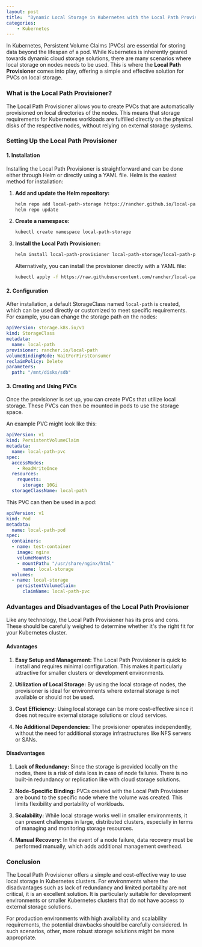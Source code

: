 ```yaml
---
layout: post
title:  "Dynamic Local Storage in Kubernetes with the Local Path Provisioner"
categories: 
    - Kubernetes 
---
```


In Kubernetes, Persistent Volume Claims (PVCs) are essential for storing data beyond the lifespan of a pod. While Kubernetes is inherently geared towards dynamic cloud storage solutions, there are many scenarios where local storage on nodes needs to be used. This is where the **Local Path Provisioner** comes into play, offering a simple and effective solution for PVCs on local storage.

### What is the Local Path Provisioner?

The Local Path Provisioner allows you to create PVCs that are automatically provisioned on local directories of the nodes. This means that storage requirements for Kubernetes workloads are fulfilled directly on the physical disks of the respective nodes, without relying on external storage systems.

### Setting Up the Local Path Provisioner

#### 1. Installation

Installing the Local Path Provisioner is straightforward and can be done either through Helm or directly using a YAML file. Helm is the easiest method for installation:

1. **Add and update the Helm repository:**

   ```bash
   helm repo add local-path-storage https://rancher.github.io/local-path-provisioner/
   helm repo update
   ```

2. **Create a namespace:**

   ```bash
   kubectl create namespace local-path-storage
   ```

3. **Install the Local Path Provisioner:**

   ```bash
   helm install local-path-provisioner local-path-storage/local-path-provisioner --namespace local-path-storage
   ```

   Alternatively, you can install the provisioner directly with a YAML file:

   ```bash
   kubectl apply -f https://raw.githubusercontent.com/rancher/local-path-provisioner/master/deploy/local-path-storage.yaml
   ```

#### 2. Configuration

After installation, a default StorageClass named `local-path` is created, which can be used directly or customized to meet specific requirements. For example, you can change the storage path on the nodes:

```yaml
apiVersion: storage.k8s.io/v1
kind: StorageClass
metadata:
  name: local-path
provisioner: rancher.io/local-path
volumeBindingMode: WaitForFirstConsumer
reclaimPolicy: Delete
parameters:
  path: "/mnt/disks/sdb"
```

#### 3. Creating and Using PVCs

Once the provisioner is set up, you can create PVCs that utilize local storage. These PVCs can then be mounted in pods to use the storage space.

An example PVC might look like this:

```yaml
apiVersion: v1
kind: PersistentVolumeClaim
metadata:
  name: local-path-pvc
spec:
  accessModes:
    - ReadWriteOnce
  resources:
    requests:
      storage: 10Gi
  storageClassName: local-path
```

This PVC can then be used in a pod:

```yaml
apiVersion: v1
kind: Pod
metadata:
  name: local-path-pod
spec:
  containers:
  - name: test-container
    image: nginx
    volumeMounts:
    - mountPath: "/usr/share/nginx/html"
      name: local-storage
  volumes:
  - name: local-storage
    persistentVolumeClaim:
      claimName: local-path-pvc
```

### Advantages and Disadvantages of the Local Path Provisioner

Like any technology, the Local Path Provisioner has its pros and cons. These should be carefully weighed to determine whether it's the right fit for your Kubernetes cluster.

#### Advantages

1. **Easy Setup and Management:**
   The Local Path Provisioner is quick to install and requires minimal configuration. This makes it particularly attractive for smaller clusters or development environments.

2. **Utilization of Local Storage:**
   By using the local storage of nodes, the provisioner is ideal for environments where external storage is not available or should not be used.

3. **Cost Efficiency:**
   Using local storage can be more cost-effective since it does not require external storage solutions or cloud services.

4. **No Additional Dependencies:**
   The provisioner operates independently, without the need for additional storage infrastructures like NFS servers or SANs.

#### Disadvantages

1. **Lack of Redundancy:**
   Since the storage is provided locally on the nodes, there is a risk of data loss in case of node failures. There is no built-in redundancy or replication like with cloud storage solutions.

2. **Node-Specific Binding:**
   PVCs created with the Local Path Provisioner are bound to the specific node where the volume was created. This limits flexibility and portability of workloads.

3. **Scalability:**
   While local storage works well in smaller environments, it can present challenges in large, distributed clusters, especially in terms of managing and monitoring storage resources.

4. **Manual Recovery:**
   In the event of a node failure, data recovery must be performed manually, which adds additional management overhead.

### Conclusion

The Local Path Provisioner offers a simple and cost-effective way to use local storage in Kubernetes clusters. For environments where the disadvantages such as lack of redundancy and limited portability are not critical, it is an excellent solution. It is particularly suitable for development environments or smaller Kubernetes clusters that do not have access to external storage solutions.

For production environments with high availability and scalability requirements, the potential drawbacks should be carefully considered. In such scenarios, other, more robust storage solutions might be more appropriate.
